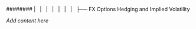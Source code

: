 ######## |   |   |   |   |   |   |   ├── FX Options Hedging and Implied Volatility

*Add content here*